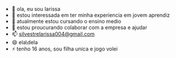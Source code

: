 - 👋 ola, eu sou larissa
- 👀  estou interessada em ter minha experiencia em jovem aprendiz
- 🌱  atualmente estou cursando o ensino medio
- 💞️  estou proucurando colaborar com a empresa e ajudar 
- 📫  silvestrelarissa004@gmail.com
- 😄 ela\\dela
- ⚡ tenho 16 anos, sou filha unica e jogo volei

